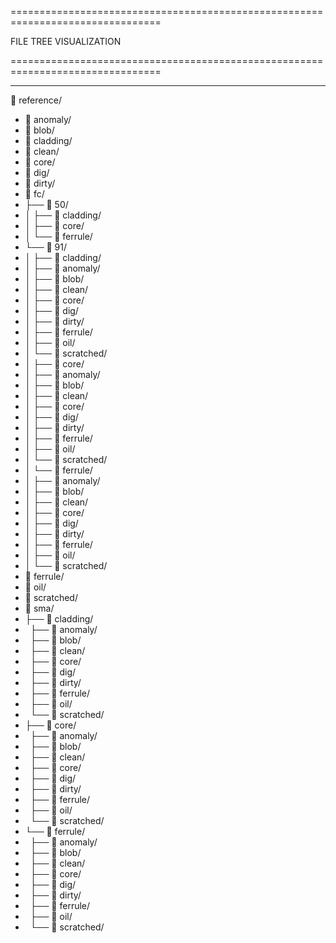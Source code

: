 ================================================================================

FILE TREE VISUALIZATION

================================================================================

--------------------------------------------------------------------------------



📁 reference/

* 📁 anomaly/
* 📁 blob/
* 📁 cladding/
* 📁 clean/
* 📁 core/
* 📁 dig/
* 📁 dirty/
* 📁 fc/
* ├── 📁 50/
* │   ├── 📁 cladding/
* │   ├── 📁 core/
* │   └── 📁 ferrule/
* └── 📁 91/
* │   ├── 📁 cladding/
* │       ├── 📁 anomaly/
* │       ├── 📁 blob/
* │       ├── 📁 clean/
* │       ├── 📁 core/
* │       ├── 📁 dig/
* │       ├── 📁 dirty/
* │       ├── 📁 ferrule/
* │       ├── 📁 oil/
* │       └── 📁 scratched/
* │   ├── 📁 core/
* │       ├── 📁 anomaly/
* │       ├── 📁 blob/
* │       ├── 📁 clean/
* │       ├── 📁 core/
* │       ├── 📁 dig/
* │       ├── 📁 dirty/
* │       ├── 📁 ferrule/
* │       ├── 📁 oil/
* │       └── 📁 scratched/
* │   └── 📁 ferrule/
* │       ├── 📁 anomaly/
* │       ├── 📁 blob/
* │       ├── 📁 clean/
* │       ├── 📁 core/
* │       ├── 📁 dig/
* │       ├── 📁 dirty/
* │       ├── 📁 ferrule/
* │       ├── 📁 oil/
* │       └── 📁 scratched/
* 📁 ferrule/
* 📁 oil/
* 📁 scratched/
* 📁 sma/
* ├── 📁 cladding/
* &nbsp;   ├── 📁 anomaly/
* &nbsp;   ├── 📁 blob/
* &nbsp;   ├── 📁 clean/
* &nbsp;   ├── 📁 core/
* &nbsp;   ├── 📁 dig/
* &nbsp;   ├── 📁 dirty/
* &nbsp;   ├── 📁 ferrule/
* &nbsp;   ├── 📁 oil/
* &nbsp;   └── 📁 scratched/
* ├── 📁 core/
* &nbsp;   ├── 📁 anomaly/
* &nbsp;   ├── 📁 blob/
* &nbsp;   ├── 📁 clean/
* &nbsp;   ├── 📁 core/
* &nbsp;   ├── 📁 dig/
* &nbsp;   ├── 📁 dirty/
* &nbsp;   ├── 📁 ferrule/
* &nbsp;   ├── 📁 oil/
* &nbsp;   └── 📁 scratched/
* └── 📁 ferrule/
* &nbsp;   ├── 📁 anomaly/
* &nbsp;   ├── 📁 blob/
* &nbsp;   ├── 📁 clean/
* &nbsp;   ├── 📁 core/
* &nbsp;   ├── 📁 dig/
* &nbsp;   ├── 📁 dirty/
* &nbsp;   ├── 📁 ferrule/
* &nbsp;   ├── 📁 oil/
* &nbsp;   └── 📁 scratched/





